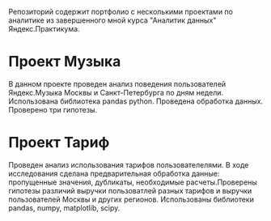 Репозиторий содержит портфолио с несколькими проектами по аналитике из завершенного мной курса "Аналитик данных" Яндекс.Практикума.



# Проект Музыка
В данном проекте проведен анализ поведения пользователей Яндекс.Музыка Москвы и Санкт-Петербурга по дням недели. Использована библиотека pandas python.
Проведена обработка данных. Проверено три гипотезы.
# Проект Тариф
Проведен анализ использования тарифов пользователелями.  В ходе исследования сделана предварительная обработка данные: пропущенные значения, дубликаты, необходимые расчеты.Проверены гипотезы различий выручки пользоватлей разных тарифов и выручки пользователей Москвы и других регионов. Использованы библиотеки pandas,  numpy, matplotlib,  scipy.
